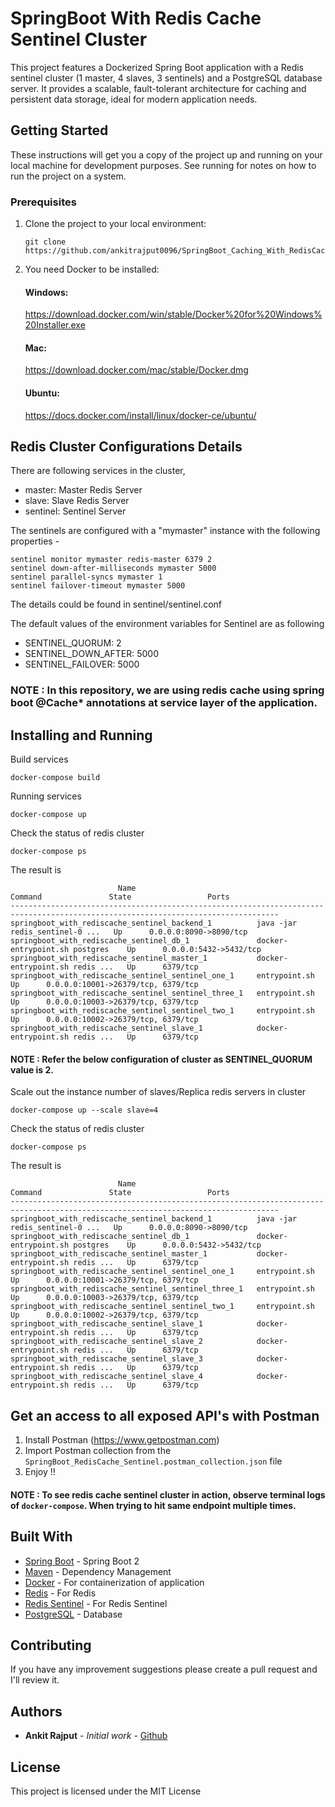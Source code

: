 # SpringBoot With Redis Cache Sentinel Cluster

This project features a Dockerized Spring Boot application with a Redis sentinel cluster (1 master, 4 slaves, 3 sentinels) and a PostgreSQL database server. It provides a scalable, fault-tolerant architecture for caching and persistent data storage, ideal for modern application needs.

## Getting Started

These instructions will get you a copy of the project up and running on your local machine for development purposes. See running for notes on how to run the project on a system.

### Prerequisites

1. Clone the project to your local environment:
    ```
    git clone https://github.com/ankitrajput0096/SpringBoot_Caching_With_RedisCache_Sentinel
    ```

2. You need Docker to be installed:

    #### Windows:
    https://download.docker.com/win/stable/Docker%20for%20Windows%20Installer.exe
    
    #### Mac:
    https://download.docker.com/mac/stable/Docker.dmg
    
    #### Ubuntu:
    https://docs.docker.com/install/linux/docker-ce/ubuntu/

## Redis Cluster Configurations Details

There are following services in the cluster,

* master: Master Redis Server
* slave:  Slave Redis Server
* sentinel: Sentinel Server


The sentinels are configured with a "mymaster" instance with the following properties -

```
sentinel monitor mymaster redis-master 6379 2
sentinel down-after-milliseconds mymaster 5000
sentinel parallel-syncs mymaster 1
sentinel failover-timeout mymaster 5000
```

The details could be found in sentinel/sentinel.conf

The default values of the environment variables for Sentinel are as following

* SENTINEL_QUORUM: 2
* SENTINEL_DOWN_AFTER: 5000
* SENTINEL_FAILOVER: 5000

### NOTE : In this repository, we are using redis cache using spring boot @Cache* annotations at service layer of the application.

## Installing and Running

Build services
```
docker-compose build
```
Running services
```
docker-compose up
```
Check the status of redis cluster
```
docker-compose ps
```
The result is 
```
                        Name                                      Command               State                 Ports               
----------------------------------------------------------------------------------------------------------------------------------
springboot_with_rediscache_sentinel_backend_1          java -jar redis_sentinel-0 ...   Up      0.0.0.0:8090->8090/tcp            
springboot_with_rediscache_sentinel_db_1               docker-entrypoint.sh postgres    Up      0.0.0.0:5432->5432/tcp            
springboot_with_rediscache_sentinel_master_1           docker-entrypoint.sh redis ...   Up      6379/tcp                          
springboot_with_rediscache_sentinel_sentinel_one_1     entrypoint.sh                    Up      0.0.0.0:10001->26379/tcp, 6379/tcp
springboot_with_rediscache_sentinel_sentinel_three_1   entrypoint.sh                    Up      0.0.0.0:10003->26379/tcp, 6379/tcp
springboot_with_rediscache_sentinel_sentinel_two_1     entrypoint.sh                    Up      0.0.0.0:10002->26379/tcp, 6379/tcp
springboot_with_rediscache_sentinel_slave_1            docker-entrypoint.sh redis ...   Up      6379/tcp   
```

#### NOTE : Refer the below configuration of cluster as SENTINEL_QUORUM value is 2.
Scale out the instance number of slaves/Replica redis servers in cluster

```
docker-compose up --scale slave=4
```

Check the status of redis cluster

```
docker-compose ps
```

The result is 

```
                        Name                                      Command               State                 Ports               
----------------------------------------------------------------------------------------------------------------------------------
springboot_with_rediscache_sentinel_backend_1          java -jar redis_sentinel-0 ...   Up      0.0.0.0:8090->8090/tcp            
springboot_with_rediscache_sentinel_db_1               docker-entrypoint.sh postgres    Up      0.0.0.0:5432->5432/tcp            
springboot_with_rediscache_sentinel_master_1           docker-entrypoint.sh redis ...   Up      6379/tcp                          
springboot_with_rediscache_sentinel_sentinel_one_1     entrypoint.sh                    Up      0.0.0.0:10001->26379/tcp, 6379/tcp
springboot_with_rediscache_sentinel_sentinel_three_1   entrypoint.sh                    Up      0.0.0.0:10003->26379/tcp, 6379/tcp
springboot_with_rediscache_sentinel_sentinel_two_1     entrypoint.sh                    Up      0.0.0.0:10002->26379/tcp, 6379/tcp
springboot_with_rediscache_sentinel_slave_1            docker-entrypoint.sh redis ...   Up      6379/tcp                          
springboot_with_rediscache_sentinel_slave_2            docker-entrypoint.sh redis ...   Up      6379/tcp                          
springboot_with_rediscache_sentinel_slave_3            docker-entrypoint.sh redis ...   Up      6379/tcp                          
springboot_with_rediscache_sentinel_slave_4            docker-entrypoint.sh redis ...   Up      6379/tcp 
```


## Get an access to all exposed API's with Postman

1. Install Postman (https://www.getpostman.com)
2. Import Postman collection from the `SpringBoot_RedisCache_Sentinel.postman_collection.json` file
3. Enjoy !!

#### NOTE : To see redis cache sentinel cluster in action, observe terminal logs of `docker-compose`. When trying to hit same endpoint multiple times. 

## Built With

* [Spring Boot](https://spring.io/projects/spring-boot) - Spring Boot 2
* [Maven](https://maven.apache.org/) - Dependency Management
* [Docker](https://www.docker.com/) - For containerization of application
* [Redis](https://redis.io/) - For Redis
* [Redis Sentinel](https://redis.io/topics/sentinel) - For Redis Sentinel
* [PostgreSQL](https://www.postgresql.org/) - Database

## Contributing

If you have any improvement suggestions please create a pull request and I'll review it.


## Authors

* **Ankit Rajput** - *Initial work* - [Github](https://github.com/ankitrajput0096)

## License

This project is licensed under the MIT License



